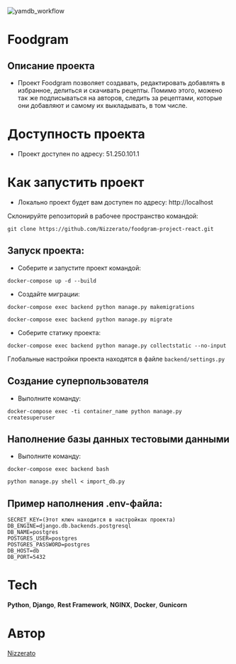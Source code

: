 ![yamdb_workflow](https://github.com/Nizzerato/foodgram-project-react/actions/workflows/yamdb_workflow.yml/badge.svg)

# Foodgram

## Описание проекта

- Проект Foodgram позволяет создавать, редактировать добавлять в избранное, делиться и скачивать рецепты. Помимо этого, можено так же подписываться на авторов, следить за рецептами, которые они добавляют и самому их выкладывать, в том числе.

# Доступность проекта

- Проект доступен по адресу: 51.250.101.1

# Как запустить проект

- Локально проект будет вам доступен по адресу: http://localhost

Склонируйте репозиторий в рабочее пространство командой:

```
git clone https://github.com/Nizzerato/foodgram-project-react.git
```

## Запуск проекта:

- Соберите и запустите проект командой:

```
docker-compose up -d --build
```

- Создайте миграции:

```
docker-compose exec backend python manage.py makemigrations
```

```
docker-compose exec backend python manage.py migrate
```

- Соберите статику проекта:

```
docker-compose exec backend python manage.py collectstatic --no-input
```

Глобальные настройки проекта находятся в файле `backend/settings.py`

## Создание суперпользователя

- Выполните команду:

```
docker-compose exec -ti container_name python manage.py createsuperuser
```

## Наполнение базы данных тестовыми данными

- Выполните команду:

```
docker-compose exec backend bash
```
```
python manage.py shell < import_db.py
```

## Пример наполнения .env-файла:

```
SECRET_KEY=(Этот ключ находится в настройках проекта)
DB_ENGINE=django.db.backends.postgresql
DB_NAME=postgres
POSTGRES_USER=postgres
POSTGRES_PASSWORD=postgres
DB_HOST=db
DB_PORT=5432
```

# Tech
**Python**, **Django**, **Rest Framework**, **NGINX**, **Docker**, **Gunicorn**

# Автор
[Nizzerato](https://github.com/Nizzerato)